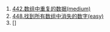 
1. [442.数组中重复的数据(medium)](./JavaScript/442.js)
2. [448.找到所有数组中消失的数字(easy)](./JavaScript/448.js)
3. []